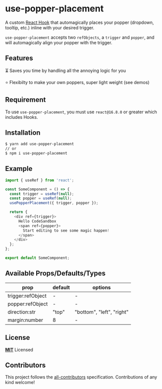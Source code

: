 # use-popper-placement

A custom [React Hook](https://reactjs.org/docs/hooks-overview.html) that automagically places your popper (dropdown, tooltip, etc.) inline with your desired trigger.

`use-popper-placement` accepts two `refObjects`, a `trigger` and `popper`,
and will automagically align your popper with the trigger.

## Features

⏳ Saves you time by handling all the annoying logic for you

⭐️ Flexibilty to make your own poppers, super light weight (see demos)

## Requirement

To use `use-popper-placement`, you must use `react@16.8.0` or greater which includes Hooks.

## Installation

```sh
$ yarn add use-popper-placement
// or
$ npm i use-popper-placement
```

## Example

```js
import { useRef } from 'react';

const SomeComponent = () => {
  const trigger = useRef(null);
  const popper = useRef(null);
  usePopperPlacement({ trigger, popper });

  return {
    <div ref={trigger}>
      Hello CodeSandbox
      <span ref={popper}>
        Start editing to see some magic happen!
      </span>
    </div>
  };
};

export default SomeComponent;
```

## Available Props/Defaults/Types

| prop              | default | options                   |
| ----------------- | ------- | ------------------------- |
| trigger:refObject | -       | -                         |
| popper:refObject  | -       | -                         |
| direction:str     | "top"   | "bottom", "left", "right" |
| margin:number     | 8       | -                         |

## License

**[MIT](LICENSE)** Licensed

## Contributors

This project follows the [all-contributors](https://github.com/all-contributors/all-contributors) specification. Contributions of any kind welcome!
